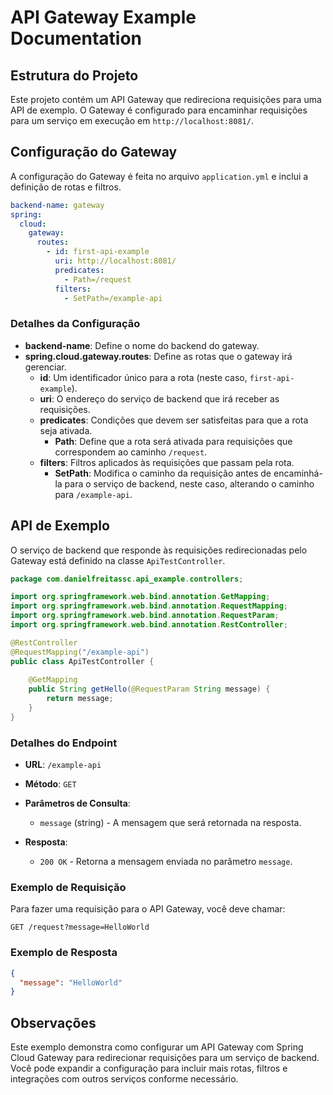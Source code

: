 # API Gateway Example Documentation

## Estrutura do Projeto

Este projeto contém um API Gateway que redireciona requisições para uma API de exemplo. O Gateway é configurado para encaminhar requisições para um serviço em execução em `http://localhost:8081/`.

## Configuração do Gateway

A configuração do Gateway é feita no arquivo `application.yml` e inclui a definição de rotas e filtros.

```yaml
backend-name: gateway
spring:
  cloud:
    gateway:
      routes:
        - id: first-api-example
          uri: http://localhost:8081/
          predicates:
            - Path=/request
          filters:
            - SetPath=/example-api
```

### Detalhes da Configuração

- **backend-name**: Define o nome do backend do gateway.
- **spring.cloud.gateway.routes**: Define as rotas que o gateway irá gerenciar.
  - **id**: Um identificador único para a rota (neste caso, `first-api-example`).
  - **uri**: O endereço do serviço de backend que irá receber as requisições.
  - **predicates**: Condições que devem ser satisfeitas para que a rota seja ativada.
    - **Path**: Define que a rota será ativada para requisições que correspondem ao caminho `/request`.
  - **filters**: Filtros aplicados às requisições que passam pela rota.
    - **SetPath**: Modifica o caminho da requisição antes de encaminhá-la para o serviço de backend, neste caso, alterando o caminho para `/example-api`.

## API de Exemplo

O serviço de backend que responde às requisições redirecionadas pelo Gateway está definido na classe `ApiTestController`.

```java
package com.danielfreitassc.api_example.controllers;

import org.springframework.web.bind.annotation.GetMapping;
import org.springframework.web.bind.annotation.RequestMapping;
import org.springframework.web.bind.annotation.RequestParam;
import org.springframework.web.bind.annotation.RestController;

@RestController
@RequestMapping("/example-api")
public class ApiTestController {
    
    @GetMapping
    public String getHello(@RequestParam String message) {
        return message;
    }
}
```

### Detalhes do Endpoint

- **URL**: `/example-api`
- **Método**: `GET`
- **Parâmetros de Consulta**:
  - `message` (string) - A mensagem que será retornada na resposta.

- **Resposta**:
  - `200 OK` - Retorna a mensagem enviada no parâmetro `message`.

### Exemplo de Requisição

Para fazer uma requisição para o API Gateway, você deve chamar:

```
GET /request?message=HelloWorld
```

### Exemplo de Resposta

```json
{
  "message": "HelloWorld"
}
```

## Observações

Este exemplo demonstra como configurar um API Gateway com Spring Cloud Gateway para redirecionar requisições para um serviço de backend. Você pode expandir a configuração para incluir mais rotas, filtros e integrações com outros serviços conforme necessário.
